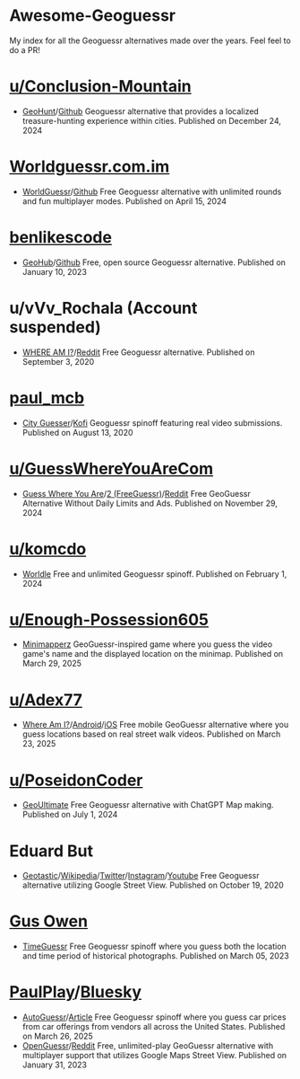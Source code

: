 # Awesome-Geoguessr
My index for all the Geoguessr alternatives made over the years. Feel feel to do a PR!
# [u/Conclusion-Mountain](https://www.reddit.com/user/Conclusion-Mountain/)
- [GeoHunt](https://geohunt.vercel.app/)/[Github](https://github.com/vishdadhich092004/geohunt) Geoguessr alternative that provides a localized treasure-hunting experience within cities. Published on December 24, 2024
# [Worldguessr.com.im](https://worldguessr.com.im/)
- [WorldGuessr](https://www.worldguessr.com/)/[Github](https://github.com/codergautam/worldguessr) Free Geoguessr alternative with unlimited rounds and fun multiplayer modes. Published on April 15, 2024
# [benlikescode](https://github.com/benlikescode)
- [GeoHub](https://www.geohub.gg/)/[Github](https://github.com/benlikescode/geohub) Free, open source Geoguessr alternative. Published on January 10, 2023
# u/vVv_Rochala (Account suspended)
- [WHERE AM I?](https://www.wuri.ai/)/[Reddit](https://www.reddit.com/r/geoguessr/comments/ilkyql/check_out_my_free_geoguessr_alternative_less/) Free Geoguessr alternative. Published on September 3, 2020
# [paul_mcb](https://x.com/paul_mcb)
- [City Guesser](https://virtualvacation.us/)/[Kofi](https://ko-fi.com/cityguesser) Geoguessr spinoff featuring real video submissions. Published on August 13, 2020
# [u/GuessWhereYouAreCom](https://www.reddit.com/user/GuessWhereYouAreCom/)
- [Guess Where You Are](https://guesswhereyouare.com/)/[2 (FreeGuessr)](https://freeguessr.com)/[Reddit](https://www.reddit.com/r/freegames/comments/1jhjtpp/freeguessrcom_free_geoguessr_alternative_without/) Free GeoGuessr Alternative Without Daily Limits and Ads. Published on November 29, 2024
# [u/komcdo](https://www.reddit.com/user/komcdo/)
- [Worldle](https://worldledaily.com/) Free and unlimited Geoguessr spinoff. Published on February 1, 2024
# [u/Enough-Possession605](https://www.reddit.com/user/Enough-Possession605/)
- [Minimapperz](https://minimapperz.com/) GeoGuessr-inspired game where you guess the video game's name and the displayed location on the minimap. Published on March 29, 2025
# [u/Adex77](https://www.reddit.com/user/Adex77/)
- [Where Am I?](https://whereamigame.app/)/[Android](https://play.google.com/store/apps/details?id=com.adex77.WhereAmI)/[iOS](https://apps.apple.com/us/app/where-am-i-geoguess-game/id6657987209) Free mobile GeoGuessr alternative where you guess locations based on real street walk videos. Published on March 23, 2025
# [u/PoseidonCoder](https://www.reddit.com/user/PoseidonCoder/)
- [GeoUltimate](https://www.geoultimate.com/) Free Geoguessr alternative with ChatGPT Map making. Published on July 1, 2024
# Eduard But
- [Geotastic](https://geotastic.net/)/[Wikipedia](https://pt.wikipedia.org/wiki/Geotastic)/[Twitter](https://x.com/geotastic_game)/[Instagram](https://www.instagram.com/officialgeotastic/)/[Youtube](https://www.youtube.com/watch?v=4EU59_3cBl8) Free Geoguessr alternative utilizing Google Street View.​ Published on October 19, 2020
# [Gus Owen](https://x.com/gusowennn)
- [TimeGuessr](https://timeguessr.com/) Free Geoguessr spinoff where you guess both the location and time period of historical photographs. Published on March 05, 2023
# [PaulPlay](https://paulplay.studio/)/[Bluesky](https://bsky.app/profile/paulplay.bsky.social)
- [AutoGuessr](https://autoguessr.com/)/[Article](https://ruthlesstalent.com/cars-that-were-discontinued/) Free Geoguessr spinoff where you guess car prices from car offerings from vendors all across the United States. Published on March 26, 2025
- [OpenGuessr](https://openguessr.com/)/[Reddit](https://www.reddit.com/r/OpenGuessr/) Free, unlimited-play GeoGuessr alternative with multiplayer support that utilizes Google Maps Street View. Published on January 31, 2023

